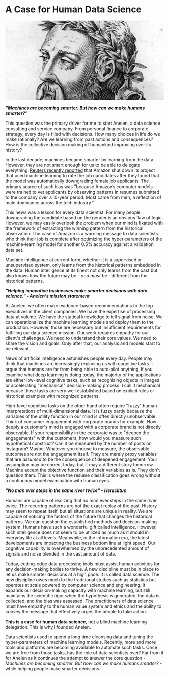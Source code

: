 # A Case for Human Data Science

![Heraclitus](./images/heraclitus.jpg)

***"Machines are becoming smarter. But how can we make humans smarter?"***

This question was the primary driver for me to start Anelen, a data science
consulting and service company. From personal finance to corporate strategy,
every day is filled with decisions. How many choices in life do we make
rationally? Are we learning from past actions and consequences? How is the
collective decision making of humankind improving over its history?

In the last decade, machines became smarter by learning from the data. However,
they are not smart enough for us to be able to delegate everything.
[Reuters recently reported](https://www.reuters.com/article/us-amazon-com-jobs-automation-insight/amazon-scraps-secret-ai-recruiting-tool-that-showed-bias-against-women-idUSKCN1MK08G)
that Amazon shut down its project that used machine learning
to rate the job candidates after they found that the model was automatically
downgrading female job applicants. The primary source of such bias was "because
Amazon’s computer models were trained to vet applicants by observing patterns
in resumes submitted to the company over a 10-year period. Most came from men,
a reflection of male dominance across the tech industry."

This news was a lesson for every data scientist. For many people, downgrading
the candidate based on the gender is an obvious flaw of logic. However, we may
easily overlook the problem when our mind is fixated with the framework of
extracting the winning pattern from the historical observation. The case of
Amazon is a warning message to data scientists who think their job is complete
after optimizing the hyper-parameters of the machine-learning model for another
0.5% accuracy against a validation data set.

Machine intelligence at current form, whether it is a supervised or
unsupervised system, only learns from the historical patterns embedded in the
data. Human intelligence at its finest not only learns from the past but also
knows how the future may be - *and must be* - different from the historical
patterns.

***"Helping innovative businesses make smarter decisions with data science." - Anelen's mission statement***

At Anelen, we often make evidence-based recommendations to the top executives
in the client companies. We have the expertise of processing data at volume. We
have the statical knowledge to tell signal from noise. We can operationalize
the machine learning models and deploy them to the production. However, those
are necessary but insufficient requirements for fulfilling our data science
mission. Our work requires empathy for our client's challenges. We need to
understand their core values. We need to share the vision and goals. Only after
that, our analysis and models start to be relevant.

News of artificial intelligence astonishes people every day. People may
think that machines are increasingly replacing us with cognitive tasks. I argue
that humans are far from being able to auto-pilot anything. If you examine what
deep learning is doing today, the majority of the applications are either
low-level cognitive tasks, such as recognizing objects in images or
accelerating "mechanical" decision-making process. I call it mechanical because
those tasks are very well established based on explicit rules or historical
examples with recognized patterns.

High-level cognitive tasks on the other hand often require "fuzzy" human
interpretations of multi-dimensional data. It is fuzzy partly because the
variables of the utility function in our mind is often directly unobservable.
Think of consumer engagement with corporate brands for example. How deeply a
customer's mind is engaged with a corporate brand is not directly observable.
If your responsibility in the corporate was to "deepen the engagements" with
the customers, how would you measure such hypothetical construct? Can it be
measured by the number of posts on Instagram? Maybe. Whatever you choose to
measure, the observable outcomes are not the engagement itself. They are merely
proxy variables that are *assumed* to be the consequence of deepened engagement.
Your assumption may be correct today, but it may a different story tomorrow.
Machine accept the objective function and their variables as is. They don't
question them. This is where the resume classification goes wrong without a
continuous model examination with human eyes.

***"No man ever steps in the same river twice" - Heraclitus***

Humans are capable of realizing that no man ever steps in the same river twice.
The recurring patterns are not the exact replay of the past. History may seem
to repeat itself, but all situations are unique in reality. We are capable of
noticing the factors of the future that changes the historical patterns. We can
question the established methods and decision-making system. Humans have such a
wonderful gift called intelligence. However, such intelligence does not seem to
be utilized as much as it should in everyday life at all levels. Meanwhile, in
the information era, the latest developments are impacting the business bottom
line at light speed. Our cognitive capability is overwhelmed by the
unprecedented amount of signals and noise blended in the vast amount of data.

Today, cutting-edge data processing tools must assist human activities for any
decision-making bodies to thrive. A new discipline must be in place to let us
make smarter decisions at a high pace. It is called data science. The new
discipline owes much to the traditional studies such as statistics but operates
at scale powered by computer science and engineering. It expands our
decision-making capacity with machine learning, but still maintains the
scientific rigor when the hypothesis is generated, the data is collected, and
the bias was assessed. The practitioners of data science must have empathy to
the human value system and ethics and the ability to convey the message that
effectively urges the people to take action.

**This is a case for human data science**, not a blind machine learning
delegation. This is why I founded Anelen.

Data scientists used to spend a long time cleansing data and tuning the
hyper-parameters of machine learning models. Recently, more and more tools and
platforms are becoming available to automate such tasks.  Once we are free from
those tasks, has the role of data scientists over? Far from it for Anelen as it
continues the attempt to answer the core question - *Machines are becoming
smarter. But how can we make humans smarter?* - while helping people make
smarter decisions.
